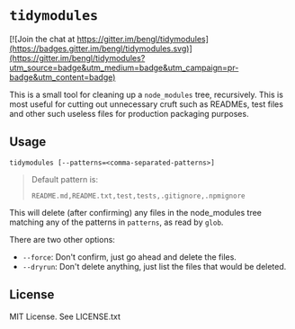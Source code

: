 # `tidymodules`

[![Join the chat at https://gitter.im/bengl/tidymodules](https://badges.gitter.im/bengl/tidymodules.svg)](https://gitter.im/bengl/tidymodules?utm_source=badge&utm_medium=badge&utm_campaign=pr-badge&utm_content=badge)

This is a small tool for cleaning up a `node_modules` tree, recursively. This is
most useful for cutting out unnecessary cruft such as READMEs, test files and
other such useless files for production packaging purposes.

## Usage

```
tidymodules [--patterns=<comma-separated-patterns>]
```

> Default pattern is:
> ```
> README.md,README.txt,test,tests,.gitignore,.npmignore
> ```

This will delete (after confirming) any files in the node_modules tree matching
any of the patterns in `patterns`, as read by `glob`.

There are two other options:

* `--force`: Don't confirm, just go ahead and delete the files.
* `--dryrun`: Don't delete anything, just list the files that would be deleted.

## License

MIT License. See LICENSE.txt
